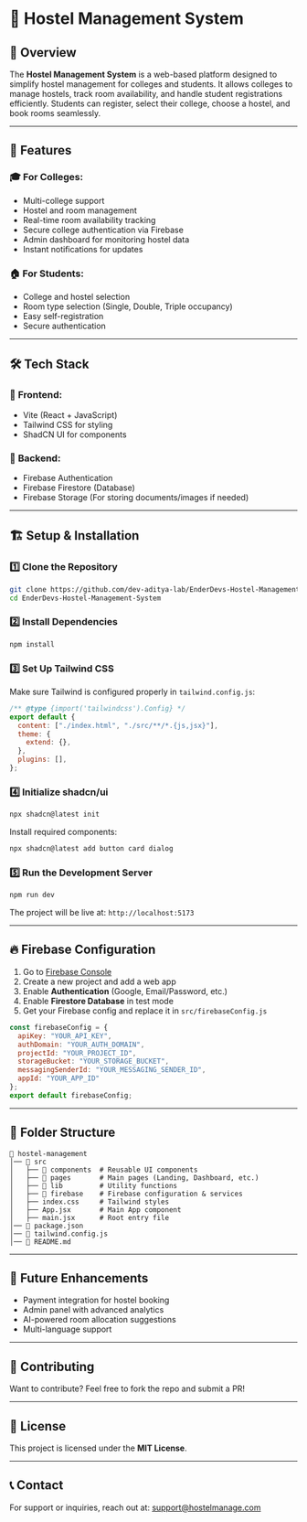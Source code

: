 # 🏡 Hostel Management System

## 🚀 Overview
The **Hostel Management System** is a web-based platform designed to simplify hostel management for colleges and students. It allows colleges to manage hostels, track room availability, and handle student registrations efficiently. Students can register, select their college, choose a hostel, and book rooms seamlessly.

---

## 📌 Features

### 🎓 **For Colleges:**
- Multi-college support
- Hostel and room management
- Real-time room availability tracking
- Secure college authentication via Firebase
- Admin dashboard for monitoring hostel data
- Instant notifications for updates

### 🏠 **For Students:**
- College and hostel selection
- Room type selection (Single, Double, Triple occupancy)
- Easy self-registration
- Secure authentication

---

## 🛠️ Tech Stack

### 🔹 **Frontend:**
- Vite (React + JavaScript)
- Tailwind CSS for styling
- ShadCN UI for components

### 🔹 **Backend:**
- Firebase Authentication
- Firebase Firestore (Database)
- Firebase Storage (For storing documents/images if needed)

---

## 🏗️ Setup & Installation

### 1️⃣ **Clone the Repository**
```sh
git clone https://github.com/dev-aditya-lab/EnderDevs-Hostel-Management-System.git
cd EnderDevs-Hostel-Management-System
```

### 2️⃣ **Install Dependencies**
```sh
npm install
```

### 3️⃣ **Set Up Tailwind CSS**
Make sure Tailwind is configured properly in `tailwind.config.js`:
```js
/** @type {import('tailwindcss').Config} */
export default {
  content: ["./index.html", "./src/**/*.{js,jsx}"],
  theme: {
    extend: {},
  },
  plugins: [],
};
```

### 4️⃣ **Initialize shadcn/ui**
```sh
npx shadcn@latest init
```

Install required components:
```sh
npx shadcn@latest add button card dialog
```

### 5️⃣ **Run the Development Server**
```sh
npm run dev
```
The project will be live at: `http://localhost:5173`

---

## 🔥 Firebase Configuration
1. Go to [Firebase Console](https://console.firebase.google.com/)
2. Create a new project and add a web app
3. Enable **Authentication** (Google, Email/Password, etc.)
4. Enable **Firestore Database** in test mode
5. Get your Firebase config and replace it in `src/firebaseConfig.js`

```js
const firebaseConfig = {
  apiKey: "YOUR_API_KEY",
  authDomain: "YOUR_AUTH_DOMAIN",
  projectId: "YOUR_PROJECT_ID",
  storageBucket: "YOUR_STORAGE_BUCKET",
  messagingSenderId: "YOUR_MESSAGING_SENDER_ID",
  appId: "YOUR_APP_ID"
};
export default firebaseConfig;
```

---

## 📜 Folder Structure
```
📂 hostel-management
│── 📁 src
│   ├── 📁 components  # Reusable UI components
│   ├── 📁 pages       # Main pages (Landing, Dashboard, etc.)
│   ├── 📁 lib         # Utility functions
│   ├── 📁 firebase    # Firebase configuration & services
│   ├── index.css     # Tailwind styles
│   ├── App.jsx       # Main App component
│   ├── main.jsx      # Root entry file
│── 📄 package.json
│── 📄 tailwind.config.js
│── 📄 README.md
```

---

## 🎯 Future Enhancements
- Payment integration for hostel booking
- Admin panel with advanced analytics
- AI-powered room allocation suggestions
- Multi-language support

---

## 🤝 Contributing
Want to contribute? Feel free to fork the repo and submit a PR!

---

## 📄 License
This project is licensed under the **MIT License**.

---

## 📞 Contact
For support or inquiries, reach out at: [support@hostelmanage.com](mailto:support@hostelmanage.com)

